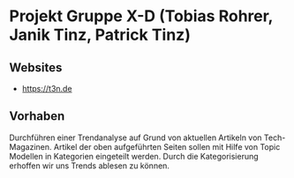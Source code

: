 # Projekt Gruppe X-D (Tobias Rohrer, Janik Tinz, Patrick Tinz)



## Websites
- https://t3n.de

## Vorhaben
Durchführen einer Trendanalyse auf Grund von aktuellen Artikeln von Tech-Magazinen.
Artikel der oben aufgeführten Seiten sollen mit Hilfe von Topic Modellen in Kategorien eingeteilt werden. Durch die Kategorisierung erhoffen wir uns Trends ablesen zu können.
